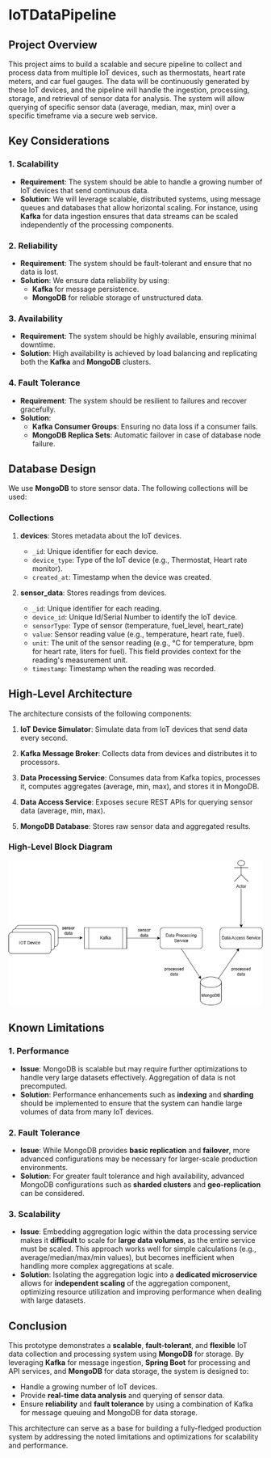 # IoTDataPipeline

## Project Overview

This project aims to build a scalable and secure pipeline to collect and process data from multiple IoT devices, such as thermostats, heart rate meters, and car fuel gauges. The data will be continuously generated by these IoT devices, and the pipeline will handle the ingestion, processing, storage, and retrieval of sensor data for analysis. The system will allow querying of specific sensor data (average, median, max, min) over a specific timeframe via a secure web service.

## Key Considerations

### 1. **Scalability**
- **Requirement**: The system should be able to handle a growing number of IoT devices that send continuous data.
- **Solution**: We will leverage scalable, distributed systems, using message queues and databases that allow horizontal scaling. For instance, using **Kafka** for data ingestion ensures that data streams can be scaled independently of the processing components.

### 2. **Reliability**
- **Requirement**: The system should be fault-tolerant and ensure that no data is lost.
- **Solution**: We ensure data reliability by using:
    - **Kafka** for message persistence.
    - **MongoDB** for reliable storage of unstructured data.

### 3. **Availability**
- **Requirement**: The system should be highly available, ensuring minimal downtime.
- **Solution**: High availability is achieved by load balancing and replicating both the **Kafka** and **MongoDB** clusters.

### 4. **Fault Tolerance**
- **Requirement**: The system should be resilient to failures and recover gracefully.
- **Solution**:
    - **Kafka Consumer Groups**: Ensuring no data loss if a consumer fails.
    - **MongoDB Replica Sets**: Automatic failover in case of database node failure.

## Database Design

We use **MongoDB** to store sensor data. The following collections will be used:

### Collections

1. **devices**: Stores metadata about the IoT devices.
    - `_id`: Unique identifier for each device.
    - `device_type`: Type of the IoT device (e.g., Thermostat, Heart rate monitor).
    - `created_at`: Timestamp when the device was created.

2. **sensor_data**: Stores readings from devices.
    - `_id`: Unique identifier for each reading.
    - `device_id`: Unique Id/Serial Number to identify the IoT device.
    - `sensorType`: Type of sensor (temperature, fuel_level, heart_rate)
    - `value`: Sensor reading value (e.g., temperature, heart rate, fuel).
    - `unit`: The unit of the sensor reading (e.g., °C for temperature, bpm for heart rate, liters for fuel). This field provides context for the reading's measurement unit.
    - `timestamp`: Timestamp when the reading was recorded.

## High-Level Architecture

The architecture consists of the following components:

1. **IoT Device Simulator**: Simulate data from IoT devices that send data every second.

2. **Kafka Message Broker**: Collects data from devices and distributes it to processors.

3. **Data Processing Service**: Consumes data from Kafka topics, processes it, computes aggregates (average, min, max), and stores it in MongoDB.

4. **Data Access Service**: Exposes secure REST APIs for querying sensor data (average, min, max).

5. **MongoDB Database**: Stores raw sensor data and aggregated results.

### High-Level Block Diagram
![IOTDataPipeline_Architecture](IOTDataPipeline_Architecture.png)

## Known Limitations

### 1. **Performance**
- **Issue**: MongoDB is scalable but may require further optimizations to handle very large datasets effectively. Aggregation of data is not precomputed.
- **Solution**: Performance enhancements such as **indexing** and **sharding** should be implemented to ensure that the system can handle large volumes of data from many IoT devices.

### 2. **Fault Tolerance**
- **Issue**: While MongoDB provides **basic replication** and **failover**, more advanced configurations may be necessary for larger-scale production environments.
- **Solution**: For greater fault tolerance and high availability, advanced MongoDB configurations such as **sharded clusters** and **geo-replication** can be considered.

### 3. **Scalability**
- **Issue**: Embedding aggregation logic within the data processing service makes it **difficult** to scale for **large data volumes**, as the entire service must be scaled. This approach works well for simple calculations (e.g., average/median/max/min values), but becomes inefficient when handling more complex aggregations at scale.
- **Solution**: Isolating the aggregation logic into a **dedicated microservice** allows for **independent scaling** of the aggregation component, optimizing resource utilization and improving performance when dealing with large datasets.

## Conclusion

This prototype demonstrates a **scalable**, **fault-tolerant**, and **flexible** IoT data collection and processing system using **MongoDB** for storage. By leveraging **Kafka** for message ingestion, **Spring Boot** for processing and API services, and **MongoDB** for data storage, the system is designed to:
- Handle a growing number of IoT devices.
- Provide **real-time data analysis** and querying of sensor data.
- Ensure **reliability** and **fault tolerance** by using a combination of Kafka for message queuing and MongoDB for data storage.

This architecture can serve as a base for building a fully-fledged production system by addressing the noted limitations and optimizations for scalability and performance.
